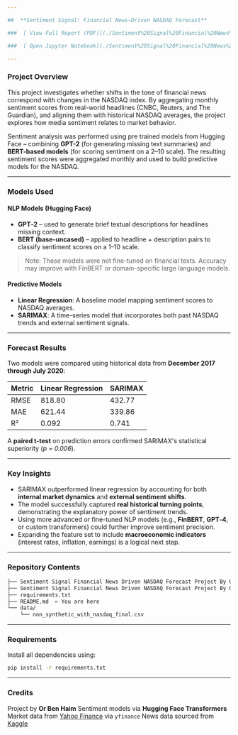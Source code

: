 ```yaml
---

##  **Sentiment Signal: Financial News–Driven NASDAQ Forecast**

###  [ View Full Report (PDF)](./Sentiment%20Signal%20Financial%20News%20Driven%20NASDAQ%20Forecast%20Project%20By%20Or%20Ben%20Haim.pdf)

###  [ Open Jupyter Notebook](./Sentiment%20Signal%20Financial%20News%20Driven%20NASDAQ%20Forecast%20Project%20By%20Or%20Ben%20Haim.ipynb)

---
```


###   Project Overview

This project investigates whether shifts in the tone of financial news correspond with changes in the NASDAQ index. By aggregating monthly sentiment scores from real-world headlines (CNBC, Reuters, and The Guardian), and aligning them with historical NASDAQ averages, the project explores how media sentiment relates to market behavior.

Sentiment analysis was performed using pre trained models from Hugging Face – combining **GPT-2** (for generating missing text summaries) and **BERT-based models** (for scoring sentiment on a 2–10 scale). The resulting sentiment scores were aggregated monthly and used to build predictive models for the NASDAQ.

---

###   Models Used

####  NLP Models (Hugging Face)

* **GPT‑2** – used to generate brief textual descriptions for headlines missing context.
* **BERT (base-uncased)** – applied to headline + description pairs to classify sentiment scores on a 1–10 scale.

> Note: These models were not fine-tuned on financial texts. Accuracy may improve with FinBERT or domain-specific large language models.

####  Predictive Models

* **Linear Regression**: A baseline model mapping sentiment scores to NASDAQ averages.
* **SARIMAX**: A time-series model that incorporates both past NASDAQ trends and external sentiment signals.

---

###  Forecast Results

Two models were compared using historical data from **December 2017 through July 2020**:

| Metric | Linear Regression | SARIMAX |
| ------ | ----------------- | ------- |
| RMSE   | 818.80            | 432.77  |
| MAE    | 621.44            | 339.86  |
| R²     | 0.092             | 0.741   |

A **paired t-test** on prediction errors confirmed SARIMAX's statistical superiority (*p = 0.006*).

---

###  Key Insights

* SARIMAX outperformed linear regression by accounting for both **internal market dynamics** and **external sentiment shifts**.
* The model successfully captured **real historical turning points**, demonstrating the explanatory power of sentiment trends.
* Using more advanced or fine-tuned NLP models (e.g., **FinBERT**, **GPT‑4**, or custom transformers) could further improve sentiment precision.
* Expanding the feature set to include **macroeconomic indicators** (interest rates, inflation, earnings) is a logical next step.

---

###  Repository Contents

```bash
├── Sentiment Signal Financial News Driven NASDAQ Forecast Project By Or Ben Haim.ipynb
├── Sentiment Signal Financial News Driven NASDAQ Forecast Project By Or Ben Haim.pdf
├── requirements.txt
├── README.md  ← You are here
└── data/
    └── non_synthetic_with_nasdaq_final.csv
```

---

### Requirements

Install all dependencies using:

```bash
pip install -r requirements.txt
```

---

### Credits

Project by **Or Ben Haim**
Sentiment models via **Hugging Face Transformers**
Market data from [Yahoo Finance](https://finance.yahoo.com/) via `yfinance`
News data sourced from [Kaggle](https://www.kaggle.com/datasets/notlucasp/financial-news-headlines)
